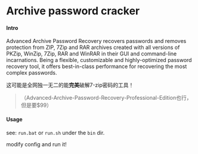 # Archive password cracker

#### Intro

Advanced Archive Password Recovery recovers passwords and removes protection from ZIP, 7Zip and RAR archives created with all versions of PKZip, WinZip, 7Zip, RAR and WinRAR in their GUI and command-line incarnations. Being a flexible, customizable and highly-optimized password recovery tool, it offers best-in-class performance for recovering the most complex passwords.   

这可能是全网独一无二的能**完美**破解7-zip密码的工具！    
> （Advanced-Archive-Password-Recovery-Professional-Edition也行，但是要$99）

#### Usage

see: `run.bat` or `run.sh` under the `bin` dir.    

modify config and run it!   
